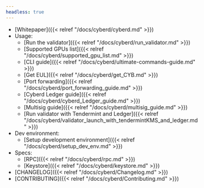 ```yaml
---
headless: true
---
```

- [Whitepaper]({{< relref "/docs/cyberd/cyberd.md" >}})
- Usage:
  - [Run the validator]({{< relref "/docs/cyberd/run_validator.md" >}})
  - [Supported GPUs list]({{< relref "/docs/cyberd/supported_gpu_list.md" >}})
  - [CLI guide]({{< relref "/docs/cyberd/ultimate-commands-guide.md" >}})
  - [Get EUL]({{< relref "/docs/cyberd/get_CYB.md" >}})
  - [Port forwarding]({{< relref "/docs/cyberd/port_forwarding_guide.md" >}})
  - [Cyberd Ledger guide]({{< relref "/docs/cyberd/cyberd_Ledger_guide.md" >}})
  - [Multisig guide]({{< relref "/docs/cyberd/multisig_guide.md" >}})
  - [Run validator with Tendermint and Ledger]({{< relref "/docs/cyberd/validator_launch_with_tendermintKMS_and_ledger.md" >}})
- Dev environment:
  - [Setup development environment]({{< relref "/docs/cyberd/setup_dev_env.md" >}})
- Specs:
  - [RPC]({{< relref "/docs/cyberd/rpc.md" >}})
  - [Keystore]({{< relref "/docs/cyberd/keystore.md" >}})
- [CHANGELOG]({{< relref "/docs/cyberd/Changelog.md" >}})
- [CONTRIBUTING]({{< relref "/docs/cyberd/Contributing.md" >}})
